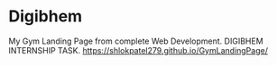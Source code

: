 # Digibhem
 My Gym Landing Page from complete Web Development.	
 DIGIBHEM INTERNSHIP TASK.
https://shlokpatel279.github.io/GymLandingPage/
